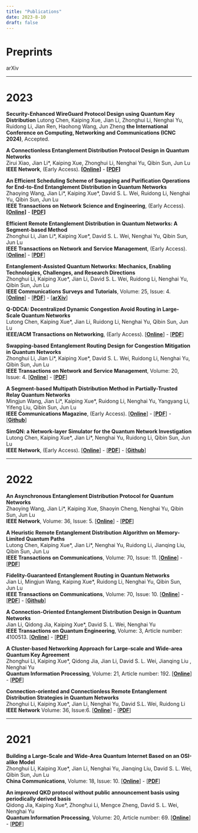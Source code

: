 ```yaml
---
title: "Publications"
date: 2023-8-10
draft: false
---
```


# Preprints

arXiv

***    

# 2023
**Security-Enhanced WireGuard Protocol Design using Quantum Key Distribution**
Lutong Chen, Kaiping Xue, Jian Li, Zhonghui Li, Nenghai Yu, Ruidong Li, Jian Ren, Haohong Wang, Jun Zheng
**the International Conference on Computing, Networking and Communications (ICNC 2024)**, Accepted.

**A Connectionless Entanglement Distribution Protocol Design in Quantum Networks**  
Zirui Xiao, Jian Li*, Kaiping Xue, Zhonghui Li, Nenghai Yu, Qibin Sun, Jun Lu   
**IEEE Network**, (Early Access). **[[Online](https://ieeexplore.ieee.org/abstract/document/10274626)]** - **[[PDF](https://ieeexplore.ieee.org/stamp/stamp.jsp?tp=&arnumber=10274626)]**

**An Efficient Scheduling Scheme of Swapping and Purification Operations for End-to-End Entanglement Distribution in Quantum Networks**   
Zhaoying Wang, Jian Li*, Kaiping Xue*,  David S. L. Wei, Ruidong Li, Nenghai Yu, Qibin Sun, Jun Lu   
**IEEE Transactions on Network Science and Engineering**, (Early Access). **[[Online](https://ieeexplore.ieee.org/abstract/document/10194979)]** - **[[PDF](https://ieeexplore.ieee.org/stamp/stamp.jsp?tp=&arnumber=10194979)]**  

**Efficient Remote Entanglement Distribution in Quantum Networks: A Segment-based Method**   
Zhonghui Li, Jian Li*, Kaiping Xue*,  David S. L. Wei, Nenghai Yu, Qibin Sun, Jun Lu   
**IEEE Transactions on Network and Service Management**, (Early Access). [**[Online](https://ieeexplore.ieee.org/abstract/document/10185987)**] - [**[PDF](https://ieeexplore.ieee.org/stamp/stamp.jsp?tp=&arnumber=10185987)**]   

**Entanglement-Assisted Quantum Networks: Mechanics, Enabling Technologies, Challenges, and Research Directions**   
Zhonghui Li, Kaiping Xue*, Jian Li, David S. L. Wei, Ruidong Li, Nenghai Yu, Qibin Sun, Jun Lu  
**IEEE Communications Surveys and Tutorials**, Volume: 25, Issue: 4. [**[Online](https://ieeexplore.ieee.org/abstract/document/10177948)**] - [**[PDF](https://ieeexplore.ieee.org/stamp/stamp.jsp?tp=&arnumber=10177948)**] - [**[arXiv](https://arxiv.org/pdf/2307.12490.pdf)**]     

**Q-DDCA: Decentralized Dynamic Congestion Avoid Routing in Large-Scale Quantum Networks**   
Lutong Chen, Kaiping Xue*, Jian Li, Ruidong Li, Nenghai Yu, Qibin Sun, Jun Lu  
**IEEE/ACM Transactions on Networking**, (Early Access). [**[Online](https://ieeexplore.ieee.org/abstract/document/10158747)**] - [**[PDF](https://ieeexplore.ieee.org/stamp/stamp.jsp?tp=&arnumber=10158747)**]    

**Swapping-based Entanglement Routing Design for Congestion Mitigation in Quantum Networks**   
Zhonghui Li, Jian Li*, Kaiping Xue*,  David S. L. Wei, Ruidong Li, Nenghai Yu, Qibin Sun, Jun Lu   
**IEEE Transactions on Network and Service Management**, Volume: 20, Issue: 4. [**[Online](https://ieeexplore.ieee.org/abstract/document/10123997)**] - [**[PDF](https://ieeexplore.ieee.org/stamp/stamp.jsp?tp=&arnumber=10123997)**]    

**A Segment-based Multipath Distribution Method in Partially-Trusted Relay Quantum Networks**   
Mingjun Wang, Jian Li*, Kaiping Xue*, Ruidong Li, Nenghai Yu, Yangyang Li, Yifeng Liu, Qibin Sun, Jun Lu   
**IEEE Communications Magazine**, (Early Access). [**[Online](https://ieeexplore.ieee.org/abstract/document/10061626)**] - [**[PDF](https://ieeexplore.ieee.org/stamp/stamp.jsp?tp=&arnumber=10061626)**] - [**[Github](https://github.com/infonetlijian/FGR)**]   

**SimQN: a Network-layer Simulator for the Quantum Network Investigation**   
Lutong Chen, Kaiping Xue*, Jian Li*, Nenghai Yu, Ruidong Li, Qibin Sun, Jun Lu   
**IEEE Network**, (Early Access). [**[Online](https://ieeexplore.ieee.org/abstract/document/10024900/)**] - [**[PDF](https://ieeexplore.ieee.org/stamp/stamp.jsp?tp=&arnumber=10024900)**] - [**[Github](https://github.com/ertuil/SimQN)**]   

***

# 2022

**An Asynchronous Entanglement Distribution Protocol for Quantum Networks**  
Zhaoying Wang, Jian Li*, Kaiping Xue, Shaoyin Cheng, Nenghai Yu, Qibin Sun, Jun Lu  
**IEEE Network**, Volume: 36, Issue: 5. [**[Online](https://ieeexplore.ieee.org/abstract/document/9963998)**] - [**[PDF](https://ieeexplore.ieee.org/stamp/stamp.jsp?tp=&arnumber=9963998)**]

**A Heuristic Remote Entanglement Distribution Algorithm on Memory-Limited Quantum Paths**  
Lutong Chen, Kaiping Xue*, Jian Li*, Nenghai Yu, Ruidong Li, Jianqing Liu, Qibin Sun, Jun Lu  
**IEEE Transactions on Communications**, Volume: 70, Issue: 11. [**[Online](https://ieeexplore.ieee.org/abstract/document/9885237)**] - [**[PDF](https://ieeexplore.ieee.org/stamp/stamp.jsp?tp=&arnumber=9885237)**]

**Fidelity-Guaranteed Entanglement Routing in Quantum Networks**  
Jian Li, Mingjun Wang, Kaiping Xue*, Ruidong Li, Nenghai Yu, Qibin Sun, Jun Lu  
**IEEE Transactions on Communications**, Volume: 70, Issue: 10. [**[Online](https://ieeexplore.ieee.org/abstract/document/9862987)**] - [**[PDF](https://ieeexplore.ieee.org/stamp/stamp.jsp?tp=&arnumber=9862987)**] - [**[Github](https://github.com/infonetlijian/Fidelity-Guaranteed-Entanglement-Routing)**] 

**A Connection-Oriented Entanglement Distribution Design in Quantum Networks**  
Jian Li, Qidong Jia, Kaiping Xue*, David S. L. Wei, Nenghai Yu  
**IEEE Transactions on Quantum Engineering**, Volume: 3, Article number: 4100513. [**[Online](https://ieeexplore.ieee.org/abstract/document/9779492)**] - [**[PDF](https://ieeexplore.ieee.org/stamp/stamp.jsp?tp=&arnumber=9779492)**]

**A Cluster-based Networking Approach for Large-scale and Wide-area Quantum Key Agreement**  
Zhonghui Li, Kaiping Xue*, Qidong Jia, Jian Li, David S. L. Wei, Jianqing Liu , Nenghai Yu  
**Quantum Information Processing**, Volume: 21, Article number: 192. [**[Online](https://link.springer.com/article/10.1007/s11128-022-03528-3)**] - [**[PDF](https://link.springer.com/content/pdf/10.1007/s11128-022-03528-3.pdf?pdf=button)**]

**Connection-oriented and Connectionless Remote Entanglement Distribution Strategies in Quantum Networks**  
Zhonghui Li, Kaiping Xue*, Jian Li, Nenghai Yu, David S.L. Wei, Ruidong Li  
**IEEE Network** Volume: 36, Issue:6. [**[Online](https://ieeexplore.ieee.org/abstract/document/9839638)**] - [**[PDF](https://ieeexplore.ieee.org/abstract/document/9839638)**]

***

# 2021
**Building a Large-Scale and Wide-Area Quantum Internet Based on an OSI-alike Model**  
Zhonghui Li, Kaiping Xue*, Jian Li, Nenghai Yu, Jianqing Liu, David S. L. Wei, Qibin Sun, Jun Lu  
**China Communications**, Volume: 18, Issue: 10. [**[Online](https://ieeexplore.ieee.org/abstract/document/9597613)**] - [**[PDF](https://ieeexplore.ieee.org/stamp/stamp.jsp?tp=&arnumber=9597613)**]

**An improved QKD protocol without public announcement basis using periodically derived basis**  
Qidong Jia, Kaiping Xue*, Zhonghui Li, Mengce Zheng, David S. L. Wei, Nenghai Yu  
**Quantum Information Processing**, Volume: 20, Article number: 69. [**[Online](https://link.springer.com/article/10.1007/s11128-021-03000-8)**] - [**[PDF](https://link.springer.com/content/pdf/10.1007/s11128-021-03000-8.pdf?pdf=button)**]
